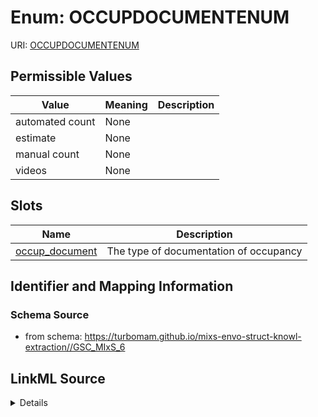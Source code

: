 # Enum: OCCUPDOCUMENTENUM



URI: [OCCUPDOCUMENTENUM](OCCUPDOCUMENTENUM)

## Permissible Values

| Value | Meaning | Description |
| --- | --- | --- |
| automated count | None |  |
| estimate | None |  |
| manual count | None |  |
| videos | None |  |




## Slots

| Name | Description |
| ---  | --- |
| [occup_document](occup_document.md) | The type of documentation of occupancy |






## Identifier and Mapping Information







### Schema Source


* from schema: https://turbomam.github.io/mixs-envo-struct-knowl-extraction//GSC_MIxS_6




## LinkML Source

<details>
```yaml
name: OCCUP_DOCUMENT_ENUM
from_schema: https://turbomam.github.io/mixs-envo-struct-knowl-extraction//GSC_MIxS_6
rank: 1000
permissible_values:
  automated count:
    text: automated count
  estimate:
    text: estimate
  manual count:
    text: manual count
  videos:
    text: videos

```
</details>
